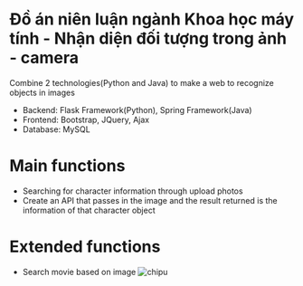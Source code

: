 # Đồ án niên luận ngành Khoa học máy tính - Nhận diện đối tượng trong ảnh - camera
Combine 2 technologies(Python and Java) to make a web to recognize objects in images
- Backend: Flask Framework(Python), Spring Framework(Java)
- Frontend: Bootstrap, JQuery, Ajax
- Database: MySQL
# Main functions
- Searching for character information through upload photos
- Create an API that passes in the image and the result returned is the information of that character object
# Extended functions
- Search movie based on image
![chipu](https://user-images.githubusercontent.com/82626385/181447083-f417fa5e-8f75-4195-8f93-829a001929e5.png)
